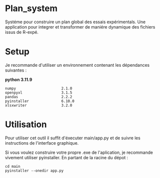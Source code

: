 # Plan_system
Systéme pour construire un plan global des essais expérimentals. Une application pour integrer et transformer de maniére dynamique des fichiers issus de R-expé.

# Setup
Je recommande d'utiliser un environnement contenant les dépendances suivantes : 

**python 3.11.9**
```
numpy                     2.1.0
openpyxl                  3.1.5
pandas                    2.2.2
pyinstaller               6.10.0
xlsxwriter                3.2.0
```

# Utilisation
Pour utiliser cet outil il suffit d'éxecuter main/app.py et de suivre les instructions de l'interface graphique.

Si vous voulez construire votre propre .exe de l'aplication, je recommande vivement utiliser pyinstaller. En partant de la racine du dépot :
```
cd main
pyinstaller --onedir app.py
```
